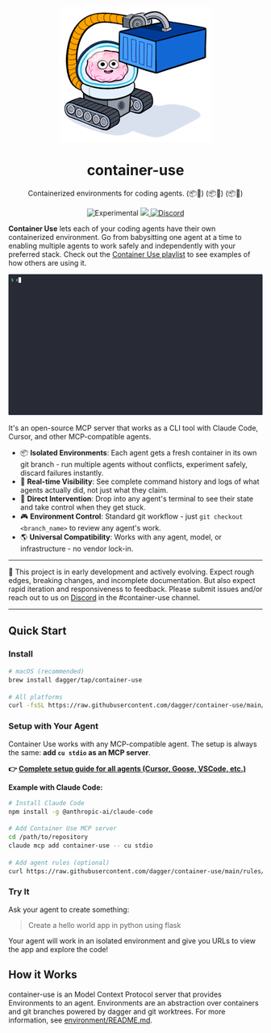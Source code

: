 <div align="center">
  <img src="./docs/images/container-use.png" align="center" alt="Container use: Development environments for coding agents." />
  <h1 align="center">container-use</h2>
  <p align="center">Containerized environments for coding agents. (📦🤖) (📦🤖) (📦🤖)</p>
  <p align="center">
    <img src="https://img.shields.io/badge/stability-experimental-orange.svg" alt="Experimental" />
    <a href="https://opensource.org/licenses/Apache-2.0">
      <img src="https://img.shields.io/badge/License-Apache_2.0-blue.svg">
    </a>
    <a href="https://discord.gg/YXbtwRQv">
      <img src="https://img.shields.io/discord/707636530424053791?logo=discord&logoColor=white&label=Discord&color=7289DA" alt="Discord">
    </a>
  </p>
</div>

**Container Use** lets each of your coding agents have their own containerized environment. Go from babysitting one agent at a time to enabling multiple agents to work safely and independently with your preferred stack. Check out the [Container Use playlist](https://www.youtube.com/playlist?list=PLyHqb4A5ee1u5LrsbalfVkBRsrbjDsnN5) to see examples of how others are using it.

<p align='center'>
    <img src='./docs/images/demo.gif' width='700' alt='container-use demo'>
</p>

It's an open-source MCP server that works as a CLI tool with Claude Code, Cursor, and other MCP-compatible agents.

* 📦 **Isolated Environments**: Each agent gets a fresh container in its own git branch - run multiple agents without conflicts, experiment safely, discard failures instantly.
* 👀 **Real-time Visibility**: See complete command history and logs of what agents actually did, not just what they claim.
* 🚁 **Direct Intervention**: Drop into any agent's terminal to see their state and take control when they get stuck.
* 🎮 **Environment Control**: Standard git workflow - just `git checkout <branch_name>` to review any agent's work.
* 🌎 **Universal Compatibility**: Works with any agent, model, or infrastructure - no vendor lock-in.

---

🦺 This project is in early development and actively evolving. Expect rough edges, breaking changes, and incomplete documentation. But also expect rapid iteration and responsiveness to feedback. Please submit issues and/or reach out to us on [Discord](https://discord.gg/Nf42dydvrX) in the #container-use channel.

---

## Quick Start

### Install

```sh
# macOS (recommended)
brew install dagger/tap/container-use

# All platforms
curl -fsSL https://raw.githubusercontent.com/dagger/container-use/main/install.sh | bash
```

### Setup with Your Agent

Container Use works with any MCP-compatible agent. The setup is always the same: **add `cu stdio` as an MCP server**.

**👉 [Complete setup guide for all agents (Cursor, Goose, VSCode, etc.)](https://container-use.com/quickstart)**

**Example with Claude Code:**

```sh
# Install Claude Code
npm install -g @anthropic-ai/claude-code

# Add Container Use MCP server
cd /path/to/repository
claude mcp add container-use -- cu stdio

# Add agent rules (optional)
curl https://raw.githubusercontent.com/dagger/container-use/main/rules/agent.md >> CLAUDE.md
```

### Try It

Ask your agent to create something:
> Create a hello world app in python using flask

Your agent will work in an isolated environment and give you URLs to view the app and explore the code!

## How it Works

container-use is an Model Context Protocol server that provides Environments to an agent. Environments are an abstraction over containers and git branches powered by dagger and git worktrees. For more information, see [environment/README.md](environment/README.md).